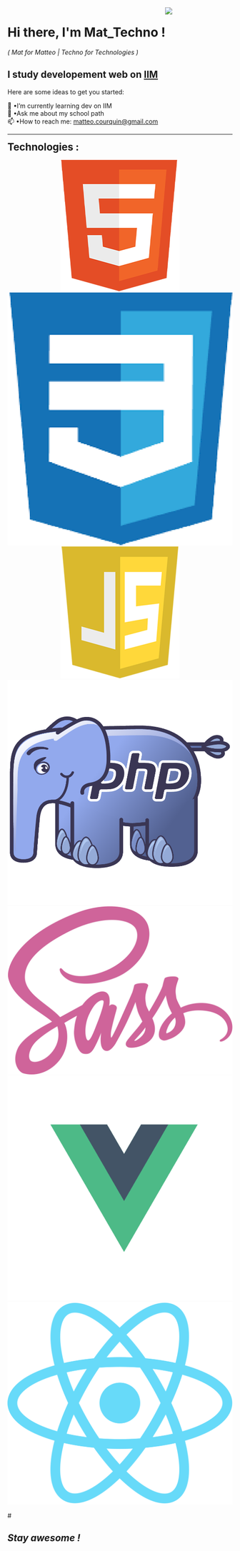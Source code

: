<link rel="stylesheet" type="text/css" media="all" href="style.css" />

<img align="right" width="30%" src="https://www.frenchweb.fr/wp-content/uploads/2016/11/nicolas-hachet-2016.gif" data-canonical-src="https://media.giphy.com/media/cFdHXXm5GhJsc/giphy.gif?cid=ecf05e47yng7ezmnf7at7y8xwpcd3h8eo702fjopjc4tvkxt&amp;rid=giphy.gif&amp;ct=g" style="max-width: 100%;">

# **Hi there, I'm Mat_Techno !** 
*( Mat for Matteo | Techno for Technologies )*

## I study developement web on <a href="https://www.iim.fr/">IIM</a>


Here are some ideas to get you started:

🌱 •I’m currently learning dev on IIM <br>
💬 •Ask me about my school path <br>
📫 •How to reach me: <a href="mailto:matteo.courquin@gmail.com">matteo.courquin@gmail.com</a> <br>




---

<strong style="font-size: 1.6em;">Technologies :</strong>

<div align="center">  
    <img src="assets/html.png" alt="logo html">
    <img src="assets/css.png" alt="logo css">
    <img src="assets/javascript.png" alt="logo javascript">
    <img src="assets/php.png" alt="logo php">
    <img src="assets/sass.png" alt="logo SCSS">
    <img src="assets/vue.png" alt="logo vue">
    <img src="assets/react.png" alt="logo react">
</div>


#<p align= "center"> 
## ***Stay awesome !***
</p>